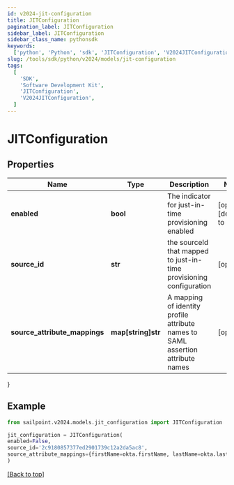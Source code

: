```yaml
---
id: v2024-jit-configuration
title: JITConfiguration
pagination_label: JITConfiguration
sidebar_label: JITConfiguration
sidebar_class_name: pythonsdk
keywords:
  ['python', 'Python', 'sdk', 'JITConfiguration', 'V2024JITConfiguration']
slug: /tools/sdk/python/v2024/models/jit-configuration
tags:
  [
    'SDK',
    'Software Development Kit',
    'JITConfiguration',
    'V2024JITConfiguration',
  ]
---
```


# JITConfiguration

## Properties

| Name | Type | Description | Notes |
| --- | --- | --- | --- |
| **enabled** | **bool** | The indicator for just-in-time provisioning enabled | [optional] [default to False] |
| **source_id** | **str** | the sourceId that mapped to just-in-time provisioning configuration | [optional] |
| **source_attribute_mappings** | **map[string]str** | A mapping of identity profile attribute names to SAML assertion attribute names | [optional] |

}

## Example

```python
from sailpoint.v2024.models.jit_configuration import JITConfiguration

jit_configuration = JITConfiguration(
enabled=False,
source_id='2c9180857377ed2901739c12a2da5ac8',
source_attribute_mappings={firstName=okta.firstName, lastName=okta.lastName, email=okta.email}
)

```

[[Back to top]](#)
